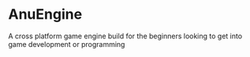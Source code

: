 # AnuEngine
A cross platform game engine build for the beginners looking to get into game development or programming
